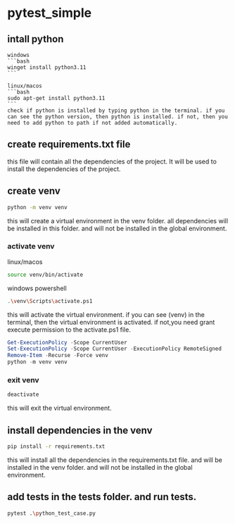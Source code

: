 # pytest_simple

## intall python

    windows 
    ```bash
    winget install python3.11
    ```

    linux/macos
    ```bash
    sudo apt-get install python3.11
    ```
    check if python is installed by typing python in the terminal. if you can see the python version, then python is installed. if not, then you need to add python to path if not added automatically.

## create requirements.txt file
 this file will contain all the dependencies of the project. It will be used to install the dependencies of the project. 

## create venv
```bash
python -m venv venv
```
  this will create a virtual environment in the venv folder. all dependencies will be installed in this folder. and will not be installed in the global environment.

### activate venv

linux/macos
```bash
source venv/bin/activate
```

windows powershell
```bash
.\venv\Scripts\activate.ps1
```
  this will activate the virtual environment. 
  if you can see (venv) in the terminal, then the virtual environment is activated.
  if not,you need grant execute permission to the activate.ps1 file.
  ```powershell
  Get-ExecutionPolicy -Scope CurrentUser
  Set-ExecutionPolicy -Scope CurrentUser -ExecutionPolicy RemoteSigned
  Remove-Item -Recurse -Force venv
  python -m venv venv
  ```
### exit venv
```bash
deactivate
```
  this will exit the virtual environment.


## install dependencies in the venv
```bash
pip install -r requirements.txt
```
  this will install all the dependencies in the requirements.txt file. and will be installed in the venv folder. and will not be installed in the global environment.

## add tests in the tests folder. and run tests.
```bash
pytest .\python_test_case.py
```
